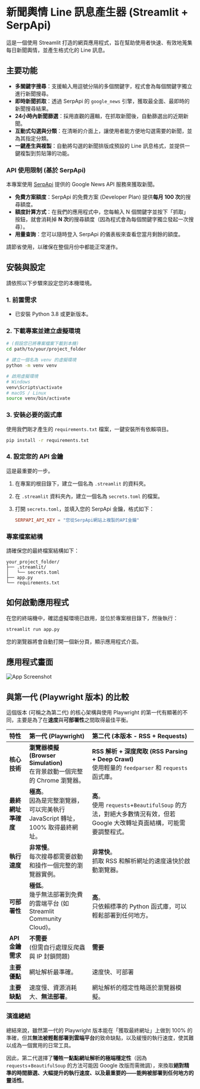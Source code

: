 # 新聞輿情 Line 訊息產生器 (Streamlit + SerpApi)

這是一個使用 Streamlit 打造的網頁應用程式，旨在幫助使用者快速、有效地蒐集每日新聞輿情，並產生格式化的 Line 訊息。

## 主要功能

* **多關鍵字搜尋**：支援輸入用逗號分隔的多個關鍵字，程式會為每個關鍵字獨立進行新聞搜尋。
* **即時新聞抓取**：透過 SerpApi 的 `google_news` 引擎，獲取最全面、最即時的新聞搜尋結果。
* **24小時內新聞篩選**：採用直觀的邏輯，在抓取新聞後，自動篩選出的近期新聞。
* **互動式勾選與分類**：在清晰的介面上，讓使用者能方便地勾選需要的新聞，並為其指定分類。
* **一鍵產生與複製**：自動將勾選的新聞排版成預設的 Line 訊息格式，並提供一鍵複製到剪貼簿的功能。

### API 使用限制 (基於 SerpApi)

本專案使用 [SerpApi](https://serpapi.com/) 提供的 Google News API 服務來獲取新聞。

* **免費方案額度**：SerpApi 的免費方案 (Developer Plan) 提供**每月 100 次**的搜尋額度。
* **額度計算方式**：在我們的應用程式中，您每輸入 N 個關鍵字並按下「抓取」按鈕，就會消耗掉 **N 次**的搜尋額度（因為程式會為每個關鍵字獨立發起一次搜尋）。
* **用量查詢**：您可以隨時登入 SerpApi 的儀表板來查看您當月剩餘的額度。

請節省使用，以確保在整個月份中都能正常運作。

## 安裝與設定

請依照以下步驟來設定您的本機環境。

### 1. 前置需求

* 已安裝 Python 3.8 或更新版本。

### 2. 下載專案並建立虛擬環境

```bash
# (假設您已將專案檔案下載到本機)
cd path/to/your/project_folder

# 建立一個名為 venv 的虛擬環境
python -m venv venv

# 啟用虛擬環境
# Windows
venv\Scripts\activate
# macOS / Linux
source venv/bin/activate
```

### 3. 安裝必要的函式庫

使用我們剛才產生的 `requirements.txt` 檔案，一鍵安裝所有依賴項目。

```bash
pip install -r requirements.txt
```

### 4. 設定您的 API 金鑰

這是最重要的一步。

1.  在專案的根目錄下，建立一個名為 `.streamlit` 的資料夾。
2.  在 `.streamlit` 資料夾內，建立一個名為 `secrets.toml` 的檔案。
3.  打開 `secrets.toml`，並填入您的 SerpApi 金鑰，格式如下：

    ```toml
    SERPAPI_API_KEY = "您從SerpApi網站上複製的API金鑰"
    ```

### 專案檔案結構

請確保您的最終檔案結構如下：

```
your_project_folder/
├── .streamlit/
│   └── secrets.toml
├── app.py
└── requirements.txt
```

## 如何啟動應用程式

在您的終端機中，確認虛擬環境已啟用，並位於專案根目錄下，然後執行：

```bash
streamlit run app.py
```

您的瀏覽器將會自動打開一個新分頁，顯示應用程式介面。

## 應用程式畫面

![App Screenshot](https://i.imgur.com/your-screenshot-url.png)

## 與第一代 (Playwright 版本) 的比較

這個版本 (可稱之為第二代) 的核心架構與使用 Playwright 的第一代有顯著的不同，主要是為了在**速度**與**可部署性**之間取得最佳平衡。

| 特性 | 第一代 (Playwright) | 第二代 (本版本 - RSS + Requests) |
| :--- | :--- | :--- |
| **核心技術** | **瀏覽器模擬 (Browser Simulation)**<br>在背景啟動一個完整的 Chrome 瀏覽器。 | **RSS 解析 + 深度爬取 (RSS Parsing + Deep Crawl)**<br>使用輕量的 `feedparser` 和 `requests` 函式庫。|
| **最終網址準確度**| **極高**。<br>因為是完整瀏覽器，可以完美執行 JavaScript 轉址，100% 取得最終網址。| **高**。<br>使用 `requests`+`BeautifulSoup` 的方法，對絕大多數情況有效，但若 Google 大改轉址頁面結構，可能需要調整程式。|
| **執行速度** | **非常慢**。<br>每次搜尋都需要啟動和操作一個完整的瀏覽器實例。| **非常快**。<br>抓取 RSS 和解析網址的速度遠快於啟動瀏覽器。|
| **可部署性** | **極低**。<br>幾乎無法部署到免費的雲端平台 (如 Streamlit Community Cloud)。| **高**。<br>只依賴標準的 Python 函式庫，可以輕鬆部署到任何地方。|
| **API 金鑰需求**| **不需要**<br>(但需自行處理反爬蟲與 IP 封鎖問題)| **需要**|
| **主要優點** | 網址解析最準確。 | 速度快、可部署 |
| **主要缺點** | 速度慢、資源消耗大、**無法部署**。 | 網址解析的穩定性略遜於瀏覽器模擬。 |

### 演進總結

總結來說，雖然第一代的 Playwright 版本能在「獲取最終網址」上做到 100% 的準確，但其**無法被輕鬆部署到雲端平台**的致命缺點，以及緩慢的執行速度，使其難以成為一個實用的日常工具。

因此，第二代選擇了**犧牲一點點網址解析的極端穩定性**（因為 `requests`+`BeautifulSoup` 的方法可能因 Google 改版而需微調），來換取**絕對精準的時間篩選、大幅提升的執行速度、以及最重要的——能夠被部署到任何地方的靈活性**。